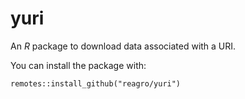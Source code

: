 # yuri

An *R* package to download data associated with a URI.

You can install the package with: 

```
remotes::install_github("reagro/yuri")
```

